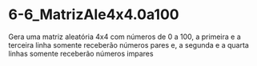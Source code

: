 # 6-6_MatrizAle4x4.0a100
Gera uma matriz aleatória 4x4 com números de 0 a 100, a primeira e a terceira linha somente receberão números pares e, a segunda e a quarta linhas somente receberão números impares
